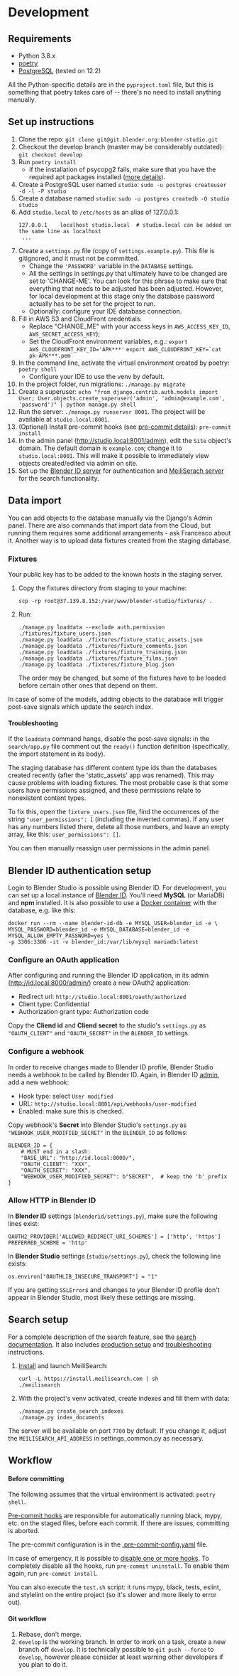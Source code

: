# Development

## Requirements
- Python 3.8.x
- [poetry](https://python-poetry.org/)
- [PostgreSQL](https://www.postgresql.org/) (tested on 12.2)

All the Python-specific details are in the `pyproject.toml` file, but this is something
that poetry takes care of -- there's no need to install anything manually.


## Set up instructions
1. Clone the repo: `git clone git@git.blender.org:blender-studio.git`
2. Checkout the develop branch (master may be considerably outdated):
    `git checkout develop`
2. Run `poetry install`
   - if the installation of psycopg2 fails, make sure that you have the required
   apt packages installed ([more details](https://www.psycopg.org/docs/install.html#build-prerequisites)).
3. Create a PostgreSQL user named `studio`:
    ```sudo -u postgres createuser -d -l -P studio```
4. Create a database named `studio`:
    ```sudo -u postgres createdb -O studio studio```
5. Add `studio.local` to `/etc/hosts` as an alias of 127.0.0.1:
   ```
   127.0.0.1    localhost studio.local  # studio.local can be added on the same line as localhost
    ...
   ```
5. Create a `settings.py` file (copy of `settings.example.py`). This file is gitignored,
and it must not be committed.
    - Change the `'PASSWORD'` variable in the `DATABASE` settings.
    - All the settings in settings.py that ultimately have to be changed are set to 'CHANGE-ME'.
    You can look for this phrase to make sure that everything that needs to be adjusted
    has been adjusted. However, for local development at this stage only the database
    password actually has to be set for the project to run.
    - Optionally: configure your IDE database connection.
6. Fill in AWS S3 and CloudFront credentials:
    - Replace "CHANGE_ME" with your access keys in `AWS_ACCESS_KEY_ID`, `AWS_SECRET_ACCESS_KEY`);
    - Set the CloudFront environment variables, e.g.:
    ```export AWS_CLOUDFRONT_KEY_ID='APK***'```
    ```export AWS_CLOUDFRONT_KEY=`cat pk-APK***.pem` ```
6. In the command line, activate the virtual environment created by poetry:
    ```poetry shell```
    - Configure your IDE to use the venv by default.
7. In the project folder, run migrations: `./manage.py migrate`
8. Create a superuser: `echo "from django.contrib.auth.models import User; User.objects.create_superuser('admin', 'admin@example.com', 'password')" | python manage.py shell`
9. Run the server: `./manage.py runserver 8001`. The project will be available at
    `studio.local:8001`.
10. (Optional) Install pre-commit hooks (see [pre-commit details](docs/development.md#before-commiting)):
```pre-commit install```
11. In the admin panel (http://studio.local:8001/admin), edit the `Site` object's domain.
    The default domain is `example.com`; change it to `studio.local:8001`. This will make
    it possible to immediately view objects created/edited via admin on site.
12. Set up the [Blender ID server](#blender-id-authentication) for authentication
    and [MeiliSerach server](#search) for the search functionality.


## Data import
You can add objects to the database manually via the Django's Admin panel.
There are also commands that import data from the Cloud, but running them requires some additional
arrangements - ask Francesco about it.
Another way is to upload data fixtures created from the staging database.

### Fixtures
Your public key has to be added to the known hosts in the staging server.
1. Copy the fixtures directory from staging to your machine:
    ```
    scp -rp root@37.139.8.152:/var/www/blender-studio/fixtures/ .
    ```
2. Run:
    ```
    ./manage.py loaddata --exclude auth.permission ./fixtures/fixture_users.json
    ./manage.py loaddata ./fixtures/fixture_static_assets.json
    ./manage.py loaddata ./fixtures/fixture_comments.json
    ./manage.py loaddata ./fixtures/fixture_training.json
    ./manage.py loaddata ./fixtures/fixture_films.json
    ./manage.py loaddata ./fixtures/fixture_blog.json
    ```
   The order may be changed, but some of the fixtures have to be loaded before certain
   other ones that depend on them.

In case of some of the models, adding objects to the database will trigger post-save
signals which update the search index.

#### Troubleshooting
If the `loaddata` command hangs, disable the post-save signals: in the `search/app.py`
file comment out the `ready()` function definition (specifically, the import statement
in its body).

The staging database has different content type ids than the databases created recently
(after the 'static_assets' app was renamed). This may cause problems with loading
fixtures. The most probable case is that some users have permissions assigned, and these
permissions relate to nonexistent content types.

To fix this, open the `fixture_users.json` file, find the occurrences of the string
`"user_permissions": [` (including the inverted commas).
If any user has any numbers listed there, delete all those numbers, and leave an
empty array, like this: `user_permissions": []`.

You can then manually reassign user permissions in the admin panel.


## Blender ID authentication setup
Login to Blender Studio is possible using Blender ID. For development, you can set up a local
instance of [Blender ID](https://docs.blender.org/id/development_setup/). You'll need
**MySQL** (or MariaDB) and **npm** installed. It is also possible to use a
[Docker container](https://hub.docker.com/_/mariadb/) with the database, e.g. like this:
```
docker run --rm --name blender-id-db -e MYSQL_USER=blender_id -e \
MYSQL_PASSWORD=blender_id -e MYSQL_DATABASE=blender_id -e MYSQL_ALLOW_EMPTY_PASSWORD=yes \
-p 3306:3306 -it -v blender_id:/var/lib/mysql mariadb:latest
```

### Configure an OAuth application

After configuring and running the Blender ID application, in its admin (http://id.local:8000/admin/)
create a new OAuth2 application:
 - Redirect url: `http://studio.local:8001/oauth/authorized`
 - Client type: Confidential
 - Authorization grant type: Authorization code

Copy the **Cliend id** and **Cliend secret** to the studio's `settings.py` as `"OAUTH_CLIENT"`
and `"OAUTH_SECRET"` in the `BLENDER_ID` settings.

### Configure a webhook

In order to receive changes made to Blender ID profile, Blender Studio needs a webhook to be called by Blender ID.
Again, in Blender ID [admin](http://id.local:8000/admin/), add a new webhook:
 - Hook type: select `User modified`
 - URL: `http://studio.local:8001/api/webhooks/user-modified`
 - Enabled: make sure this is checked.

Copy webhook's **Secret** into Blender Studio's `settings.py` as `"WEBHOOK_USER_MODIFIED_SECRET"` in the `BLENDER_ID`
as follows:

```
BLENDER_ID = {
    # MUST end in a slash:
    "BASE_URL": "http://id.local:8000/",
    "OAUTH_CLIENT": "XXX",
    "OAUTH_SECRET": "XXX",
    "WEBHOOK_USER_MODIFIED_SECRET": b"SECRET",  # keep the 'b' prefix
}
```

### Allow HTTP in Blender ID

In **Blender ID** settings (`blenderid/settings.py`), make sure the following lines exist:
```
OAUTH2_PROVIDER['ALLOWED_REDIRECT_URI_SCHEMES'] = ['http', 'https']
PREFERRED_SCHEME = 'http'
```

In **Blender Studio** settings (`studio/settings.py`), check the following line exists:
```
os.environ["OAUTHLIB_INSECURE_TRANSPORT"] = "1"
```
If you are getting `SSLError`s and changes to your Blender ID profile don't appear in Blender Studio,
most likely these settings are missing.


## Search setup
For a complete description of the search feature, see the [search documentation](search.md).
It also includes [production setup](search.md#deployment-to-production) and
[troubleshooting](search.md#troubleshooting) instructions.

1. [Install](https://docs.meilisearch.com/guides/advanced_guides/installation.html) and launch
MeiliSearch:
    ```
    curl -L https://install.meilisearch.com | sh
    ./meilisearch
    ```
2. With the project's venv activated, create indexes and fill them with data:
    ```
    ./manage.py create_search_indexes
    ./manage.py index_documents
    ```

The server will be available on port `7700` by default.
If you change it, adjust the `MEILISEARCH_API_ADDRESS` in settings_common.py as necessary.


## Workflow

#### Before committing
The following assumes that the virtual environment is activated: `poetry shell`.

[Pre-commit hooks](https://pre-commit.com) are responsible for automatically running black, mypy,
etc. on the staged files, before each commit. If there are issues, committing is aborted.

The pre-commit configuration is in the [.pre-commit-config.yaml](../.pre-commit-config.yaml) file.

In case of emergency, it is possible to
[disable one or more hooks](https://pre-commit.com/#temporarily-disabling-hooks). To completely
disable all the hooks, run `pre-commit uninstall`. To enable them again, run `pre-commit install`.

You can also execute the `test.sh` script: it runs mypy, black, tests, eslint, and stylelint on the
entire project (so it's slower and more likely to error out).


#### Git workflow
1. Rebase, don't merge.
2. `develop` is the working branch. In order to work on a task, create a new branch off `develop`.
It is technically possible to `git push --force` to `develop`, however please consider at least warning
other developers if you plan to do it.
